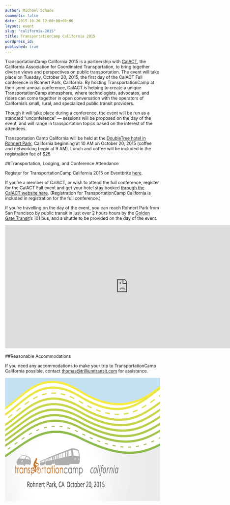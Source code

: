 ```yaml
---
author: Michael Schade
comments: false
date: 2015-10-20 12:00:00+00:00
layout: event
slug: "california-2015"
title: TransportationCamp California 2015
wordpress_id:
published: true
---
```

TransportationCamp California 2015 is a partnership with [CalACT](https://www.calact.org/home), the California Association for Coordinated Transportation, to bring together diverse views and perspectives on public transportation. The event will take place on Tuesday, October 20, 2015, the first day of the CalACT Fall conference in Rohnert Park, California. By hosting TransportationCamp at their semi-annual conference, CalACT is helping to create a unique TransportationCamp atmosphere, where technologists, advocates, and riders can come together in open conversation with the operators of California’s small, rural, and specialized public transit providers.

Though it will take place during a conference, the event will be run as a standard “unconference” &mdash; sessions will be proposed on the day of the event, and will range in transportation topics based on the interest of the attendees.

Transportation Camp California will be held at the [DoubleTree hotel in Rohnert Park](http://doubletree3.hilton.com/en/hotels/california/doubletree-by-hilton-hotel-sonoma-wine-country-RLSC-DT/index.html), California beginning at 10 AM on October 20, 2015 (coffee and networking begin at 9 AM). Lunch and coffee will be included in the registration fee of $25.

##Transportation, Lodging, and Conference Attendance

Register for TransportationCamp California 2015 on Eventbrite [here](http://www.eventbrite.com/e/transportationcamp-calact-tickets-17462853866).

If you’re a member of CalACT, or wish to attend the full conference, register for the CalACT Fall event and get your hotel stay booked [through the CalACT website here](https://www.calact.org/fall-2015/registration). (Registration for TransportationCamp California is included in registration for the full conference.)

If you’re travelling on the day of the event, you can reach Rohnert Park from San Francisco by public transit in just over 2 hours hours by the [Golden Gate Transit](http://www.goldengate.org/)’s 101 bus, and a shuttle to be provided on the day of the event.

<iframe src="https://www.google.com/maps/embed?pb=!1m14!1m8!1m3!1d100105.16553029949!2d-122.70780200000002!3d38.365495!3m2!1i1024!2i768!4f13.1!3m3!1m2!1s0x0%3A0xdefaa459e9760fd5!2sDoubleTree+by+Hilton+Sonoma+Wine+Country!5e0!3m2!1sen!2sus!4v1434915493016" width="800" height="400" frameborder="0" style="border:0"></iframe>

##Reasonable Accommodations

If you need any accommodations to make your trip to TransportationCamp California possible, contact thomas@trilliumtransit.com for assistance.

<img src="tcamp-banner.png" width=800 height=400 >


